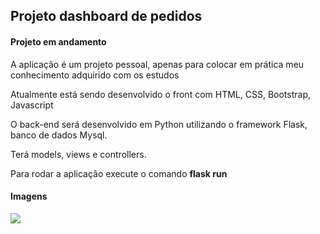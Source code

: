 <h2>Projeto dashboard de pedidos</h2>
<h4>Projeto em andamento</h4>
<p>A aplicação é um projeto pessoal, apenas para colocar em prática meu conhecimento adquirido com os estudos</p>
<p>Atualmente está sendo desenvolvido o front com HTML, CSS, Bootstrap, Javascript</p>
<p>O back-end será desenvolvido em Python utilizando o framework Flask, banco de dados Mysql.</p>
<p>Terá models, views e controllers.</p>
<p>Para rodar a aplicação execute o comando <strong>flask run</strong></p>
<h4>Imagens</h4>
<img src="https://user-images.githubusercontent.com/62068687/76439389-19135700-639b-11ea-9919-b90d4398e151.PNG">

